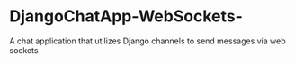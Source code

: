 # DjangoChatApp-WebSockets-
A chat application that utilizes Django channels to send messages via web sockets
